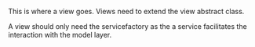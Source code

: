 This is where a view goes. Views need to extend the view abstract class.

A view should only need the servicefactory as the a service facilitates the interaction with the model layer.
